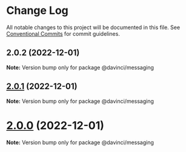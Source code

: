 # Change Log

All notable changes to this project will be documented in this file.
See [Conventional Commits](https://conventionalcommits.org) for commit guidelines.

## 2.0.2 (2022-12-01)

**Note:** Version bump only for package @davinci/messaging





## [2.0.1](https://github.com/HPInc/davinci/compare/@davinci/messaging@2.0.0-next.13...@davinci/messaging@2.0.1) (2022-12-01)

**Note:** Version bump only for package @davinci/messaging





# [2.0.0](https://github.com/HPInc/davinci/compare/@davinci/messaging@2.0.0-next.13...@davinci/messaging@2.0.0) (2022-12-01)

**Note:** Version bump only for package @davinci/messaging
